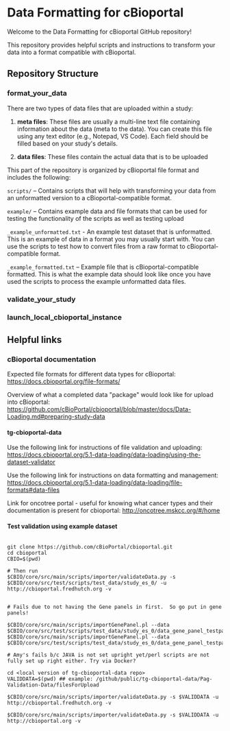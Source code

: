 # Data Formatting for cBioportal

Welcome to the Data Formatting for cBioportal GitHub repository! 

This repository provides helpful scripts and instructions to transform your data into a format compatible with cBioportal. 


## Repository Structure

### format_your_data

There are two types of data files that are uploaded within a study:

1. **meta files**: These files are usually a multi-line text file containing information about the data (meta to the data). You can create this file using any text editor (e.g., Notepad, VS Code). Each field should be filled based on your study's details.

2. **data files**: These files contain the actual data that is to be uploaded
   
This part of the repository is organized by cBioportal file format and includes the following:

  `scripts/` – Contains scripts that will help with transforming your data from an unformatted version to a cBioportal-compatible format. 
  
  `example/` – Contains example data and file formats that can be used for testing the functionality of the scripts as well as testing upload

  ``_example_unformatted.txt`` - An example test dataset that is unformatted. This is an example of data in a format you may usually start with. You can use the scripts to test how to convert files from a raw format to cBioportal-compatible format.
  
  ``_example_formatted.txt`` – Example file that is cBioportal-compatible formatted. This is what the example data should look like once you have used the scripts to process the example unformatted data files. 

### validate_your_study

### launch_local_cbioportal_instance

## Helpful links

### cBioportal documentation

Expected file formats for different data types for cBioportal: https://docs.cbioportal.org/file-formats/

Overview of what a completed data "package" would look like for upload into cBioportal: https://github.com/cBioPortal/cbioportal/blob/master/docs/Data-Loading.md#preparing-study-data















#### tg-cbioportal-data

Use the following link for instructions of file validation and uploading:
https://docs.cbioportal.org/5.1-data-loading/data-loading/using-the-dataset-validator

Use the following link for instructions on data formatting and management:
https://docs.cbioportal.org/5.1-data-loading/data-loading/file-formats#data-files

Link for oncotree portal - useful for knowing what cancer types and their documentation is present for cbioportal:
http://oncotree.mskcc.org/#/home


#### Test validation using example dataset

```

git clone https://github.com/cBioPortal/cbioportal.git
cd cbioportal
CBIO=$(pwd)

# Then run
$CBIO/core/src/main/scripts/importer/validateData.py -s $CBIO/core/src/test/scripts/test_data/study_es_0/ -u http://cbioportal.fredhutch.org -v


# Fails due to not having the Gene panels in first.  So go put in gene panels!

$CBIO/core/src/main/scripts/importGenePanel.pl --data $CBIO/core/src/test/scripts/test_data/study_es_0/data_gene_panel_testpanel1.txt
$CBIO/core/src/main/scripts/importGenePanel.pl --data $CBIO/core/src/test/scripts/test_data/study_es_0/data_gene_panel_testpanel2.txt

# Amy's fails b/c JAVA is not set upright yet/perl scripts are not fully set up right either. Try via Docker?
```

```
cd <local version of tg-cbioportal-data repo>
VALIDDATA=$(pwd) ## example: /github/public/tg-cbioportal-data/Pag-Validation-Data/filesForUpload

$CBIO/core/src/main/scripts/importer/validateData.py -s $VALIDDATA -u http://cbioportal.fredhutch.org -v

$CBIO/core/src/main/scripts/importer/validateData.py -s $VALIDDATA -u http://cbioportal.org -v
```


